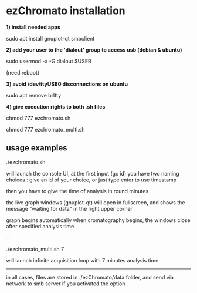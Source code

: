 # ezChromato installation

**1) install needed apps**

sudo apt install gnuplot-qt smbclient

**2) add your user to the 'dialout' group to access usb (debian & ubuntu)**

sudo usermod -a -G dialout $USER

(need reboot)

**3) avoid /dev/ttyUSB0 disconnections on ubuntu**

sudo apt remove brltty

**4) give execution rights to both .sh files**

chmod 777 ezchromato.sh

chmod 777 ezchromato_multi.sh

## usage examples


 ./ezchromato.sh
 
will launch the console UI, at the first input (gc id) you have two naming choices :
give an id of your choice, or just type enter to use timestamp 

then you have to give the time of analysis in round minutes

the live graph windows (gnuplot-qt) will open in fullscreen, and shows the message "waiting for data" in the right upper corner

graph begins automatically when cromatography begins, the windows close after specified analysis time

--

./ezchromato_multi.sh 7

will launch infinite acquisition loop with 7 minutes analysis time

---

in all cases, files are stored in ./ezChromato/data folder, and send via network to smb server if you activated the option
